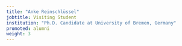 ```yaml
---
title: "Anke Reinschlüssel"
jobtitle: Visiting Student
institution: "Ph.D. Candidate at University of Bremen, Germany"
promoted: alumni
weight: 3
---
```


